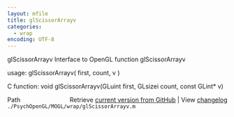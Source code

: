 ```yaml
---
layout: mfile
title: glScissorArrayv
categories:
  - wrap
encoding: UTF-8
---
```


glScissorArrayv  Interface to OpenGL function glScissorArrayv

usage:  glScissorArrayv\( first, count, v \)

C function:  void glScissorArrayv\(GLuint first, GLsizei count, const GLint\* v\)


<div class="code_header" style="text-align:right;">
  <span style="float:left;">Path&nbsp;&nbsp;</span> <span class="counter">Retrieve <a href=
  "https://raw.github.com/Psychtoolbox-3/Psychtoolbox-3/beta/./PsychOpenGL/MOGL/wrap/glScissorArrayv.m">current version from GitHub</a> | View <a href=
  "https://github.com/Psychtoolbox-3/Psychtoolbox-3/commits/beta/./PsychOpenGL/MOGL/wrap/glScissorArrayv.m">changelog</a></span>
</div>
<div class="code">
  <code>./PsychOpenGL/MOGL/wrap/glScissorArrayv.m</code>
</div>
